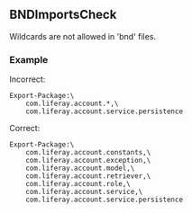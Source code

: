 ## BNDImportsCheck

Wildcards are not allowed in 'bnd' files.

### Example

Incorrect:

```
Export-Package:\
    com.liferay.account.*,\
    com.liferay.account.service.persistence
```

Correct:

```
Export-Package:\
    com.liferay.account.constants,\
    com.liferay.account.exception,\
    com.liferay.account.model,\
    com.liferay.account.retriever,\
    com.liferay.account.role,\
    com.liferay.account.service,\
    com.liferay.account.service.persistence
```